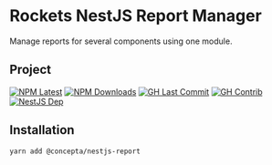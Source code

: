 # Rockets NestJS Report Manager

Manage reports for several components using one module.

## Project

[![NPM Latest](https://img.shields.io/npm/v/@concepta/nestjs-report)](https://www.npmjs.com/package/@concepta/nestjs-report)
[![NPM Downloads](https://img.shields.io/npm/dw/@conceptadev/nestjs-report)](https://www.npmjs.com/package/@concepta/nestjs-report)
[![GH Last Commit](https://img.shields.io/github/last-commit/conceptadev/rockets?logo=github)](https://github.com/conceptadev/rockets)
[![GH Contrib](https://img.shields.io/github/contributors/conceptadev/rockets?logo=github)](https://github.com/conceptadev/rockets/graphs/contributors)
[![NestJS Dep](https://img.shields.io/github/package-json/dependency-version/conceptadev/rockets/@nestjs/common?label=NestJS&logo=nestjs&reportname=packages%2Fnestjs-core%2Fpackage.json)](https://www.npmjs.com/package/@nestjs/common)

## Installation

`yarn add @concepta/nestjs-report`
